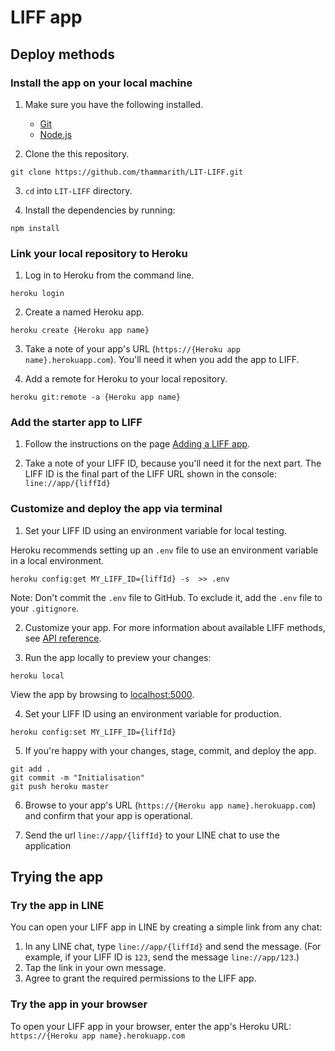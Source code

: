 # LIFF app

## Deploy methods

### Install the app on your local machine

1. Make sure you have the following installed.

   - [Git](https://git-scm.com/)
   - [Node.js](https://nodejs.org/en/)

2. Clone the this repository.

```shell
git clone https://github.com/thammarith/LIT-LIFF.git
```

3. `cd` into `LIT-LIFF` directory.

4. Install the dependencies by running:

```shell
npm install
```

### Link your local repository to Heroku

1. Log in to Heroku from the command line.

```shell
heroku login
```

2. Create a named Heroku app.

```shell
heroku create {Heroku app name}
```

3. Take a note of your app's URL (`https://{Heroku app name}.herokuapp.com`). You'll need it when you add the app to LIFF.

4. Add a remote for Heroku to your local repository.

```shell
heroku git:remote -a {Heroku app name}
```

### Add the starter app to LIFF

1. Follow the instructions on the page [Adding a LIFF app](https://developers.line.biz/en/docs/liff/registering-liff-apps/).

2. Take a note of your LIFF ID, because you'll need it for the next part. The LIFF ID is the final part of the LIFF URL shown in the console: `line://app/{liffId}`

### Customize and deploy the app via terminal

1. Set your LIFF ID using an environment variable for local testing.

Heroku recommends setting up an `.env` file to use an environment variable in a local environment.

```shell
heroku config:get MY_LIFF_ID={liffId} -s  >> .env
```

Note: Don't commit the `.env` file to GitHub. To exclude it, add the `.env` file to your `.gitignore`.

2. Customize your app. For more information about available LIFF methods, see [API reference](https://developers.line.biz/en/reference/liff/). 

3. Run the app locally to preview your changes:

```shell
heroku local
```

View the app by browsing to [localhost:5000](http://localhost:5000/).

4. Set your LIFF ID using an environment variable for production.

```shell
heroku config:set MY_LIFF_ID={liffId}
```

5. If you're happy with your changes, stage, commit, and deploy the app.

```shell
git add .
git commit -m "Initialisation"
git push heroku master
```

6. Browse to your app's URL (`https://{Heroku app name}.herokuapp.com`) and confirm that your app is operational.

7. Send the url `line://app/{liffId}` to your LINE chat to use the application

## Trying the app

### Try the app in LINE

You can open your LIFF app in LINE by creating a simple link from any chat:

1. In any LINE chat, type `line://app/{liffId}` and send the message. (For example, if your LIFF ID is `123`, send the message `line://app/123`.)
2. Tap the link in your own message.
3. Agree to grant the required permissions to the LIFF app.

### Try the app in your browser

To open your LIFF app in your browser, enter the app's Heroku URL: `https://{Heroku app name}.herokuapp.com`
